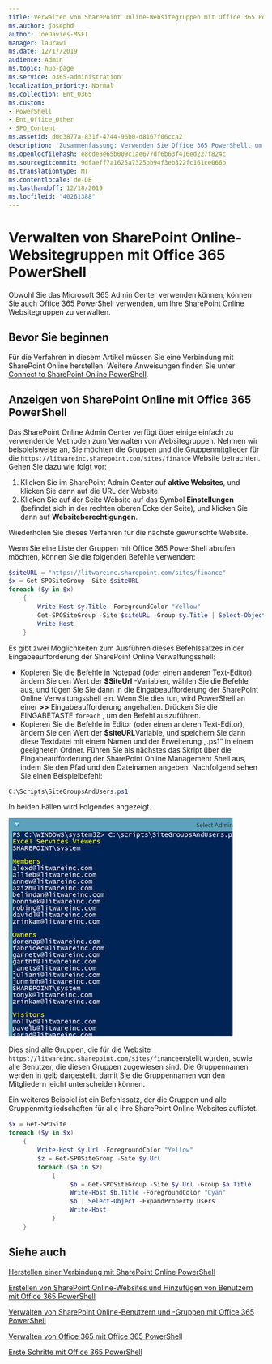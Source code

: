 ```yaml
---
title: Verwalten von SharePoint Online-Websitegruppen mit Office 365 PowerShell
ms.author: josephd
author: JoeDavies-MSFT
manager: laurawi
ms.date: 12/17/2019
audience: Admin
ms.topic: hub-page
ms.service: o365-administration
localization_priority: Normal
ms.collection: Ent_O365
ms.custom:
- PowerShell
- Ent_Office_Other
- SPO_Content
ms.assetid: d0d3877a-831f-4744-96b0-d8167f06cca2
description: 'Zusammenfassung: Verwenden Sie Office 365 PowerShell, um SharePoint Online Websitegruppen zu verwalten.'
ms.openlocfilehash: e8cde8e65b009c1ae677df6b63f416ed227f824c
ms.sourcegitcommit: 9dfaeff7a1625a7325bb94f3eb322fc161ce066b
ms.translationtype: MT
ms.contentlocale: de-DE
ms.lasthandoff: 12/18/2019
ms.locfileid: "40261388"
---
```

# <a name="manage-sharepoint-online-site-groups-with-office-365-powershell"></a>Verwalten von SharePoint Online-Websitegruppen mit Office 365 PowerShell

Obwohl Sie das Microsoft 365 Admin Center verwenden können, können Sie auch Office 365 PowerShell verwenden, um Ihre SharePoint Online Websitegruppen zu verwalten.

## <a name="before-you-begin"></a>Bevor Sie beginnen

Für die Verfahren in diesem Artikel müssen Sie eine Verbindung mit SharePoint Online herstellen. Weitere Anweisungen finden Sie unter [Connect to SharePoint Online PowerShell](https://docs.microsoft.com/powershell/sharepoint/sharepoint-online/connect-sharepoint-online?view=sharepoint-ps).

## <a name="view-sharepoint-online-with-office-365-powershell"></a>Anzeigen von SharePoint Online mit Office 365 PowerShell

Das SharePoint Online Admin Center verfügt über einige einfach zu verwendende Methoden zum Verwalten von Websitegruppen. Nehmen wir beispielsweise an, Sie möchten die Gruppen und die Gruppenmitglieder für die `https://litwareinc.sharepoint.com/sites/finance` Website betrachten. Gehen Sie dazu wie folgt vor:

1. Klicken Sie im SharePoint Admin Center auf **aktive Websites**, und klicken Sie dann auf die URL der Website.
2. Klicken Sie auf der Seite Website auf das Symbol **Einstellungen** (befindet sich in der rechten oberen Ecke der Seite), und klicken Sie dann auf **Websiteberechtigungen**.

Wiederholen Sie dieses Verfahren für die nächste gewünschte Website.

Wenn Sie eine Liste der Gruppen mit Office 365 PowerShell abrufen möchten, können Sie die folgenden Befehle verwenden:

```powershell
$siteURL = "https://litwareinc.sharepoint.com/sites/finance"
$x = Get-SPOSiteGroup -Site $siteURL
foreach ($y in $x)
    {
        Write-Host $y.Title -ForegroundColor "Yellow"
        Get-SPOSiteGroup -Site $siteURL -Group $y.Title | Select-Object -ExpandProperty Users
        Write-Host
    }
```

Es gibt zwei Möglichkeiten zum Ausführen dieses Befehlssatzes in der Eingabeaufforderung der SharePoint Online Verwaltungsshell:

- Kopieren Sie die Befehle in Notepad (oder einen anderen Text-Editor), ändern Sie den Wert der **$SiteUrl** -Variablen, wählen Sie die Befehle aus, und fügen Sie Sie dann in die Eingabeaufforderung der SharePoint Online Verwaltungsshell ein. Wenn Sie dies tun, wird PowerShell an einer **>>** Eingabeaufforderung angehalten. Drücken Sie die EINGABETASTE `foreach` , um den Befehl auszuführen.<br/>
- Kopieren Sie die Befehle in Editor (oder einen anderen Text-Editor), ändern Sie den Wert der **$siteURL**Variable, und speichern Sie dann diese Textdatei mit einem Namen und der Erweiterung „.ps1“ in einem geeigneten Ordner. Führen Sie als nächstes das Skript über die Eingabeaufforderung der SharePoint Online Management Shell aus, indem Sie den Pfad und den Dateinamen angeben. Nachfolgend sehen Sie einen Beispielbefehl:

```powershell
C:\Scripts\SiteGroupsAndUsers.ps1
```

In beiden Fällen wird Folgendes angezeigt.

![SharePoint Online Websitegruppen](media/SPO-site-groups.png)

Dies sind alle Gruppen, die für die Website `https://litwareinc.sharepoint.com/sites/finance`erstellt wurden, sowie alle Benutzer, die diesen Gruppen zugewiesen sind. Die Gruppennamen werden in gelb dargestellt, damit Sie die Gruppennamen von den Mitgliedern leicht unterscheiden können.

Ein weiteres Beispiel ist ein Befehlssatz, der die Gruppen und alle Gruppenmitgliedschaften für alle Ihre SharePoint Online Websites auflistet.

```powershell
$x = Get-SPOSite
foreach ($y in $x)
    {
        Write-Host $y.Url -ForegroundColor "Yellow"
        $z = Get-SPOSiteGroup -Site $y.Url
        foreach ($a in $z)
            {
                 $b = Get-SPOSiteGroup -Site $y.Url -Group $a.Title 
                 Write-Host $b.Title -ForegroundColor "Cyan"
                 $b | Select-Object -ExpandProperty Users
                 Write-Host
            }
    }
```
    
## <a name="see-also"></a>Siehe auch

[Herstellen einer Verbindung mit SharePoint Online PowerShell](https://docs.microsoft.com/powershell/sharepoint/sharepoint-online/connect-sharepoint-online?view=sharepoint-ps)

[Erstellen von SharePoint Online-Websites und Hinzufügen von Benutzern mit Office 365 PowerShell](create-sharepoint-sites-and-add-users-with-powershell.md)

[Verwalten von SharePoint Online-Benutzern und -Gruppen mit Office 365 PowerShell](manage-sharepoint-users-and-groups-with-powershell.md)

[Verwalten von Office 365 mit Office 365 PowerShell](manage-office-365-with-office-365-powershell.md)
  
[Erste Schritte mit Office 365 PowerShell](getting-started-with-office-365-powershell.md)

